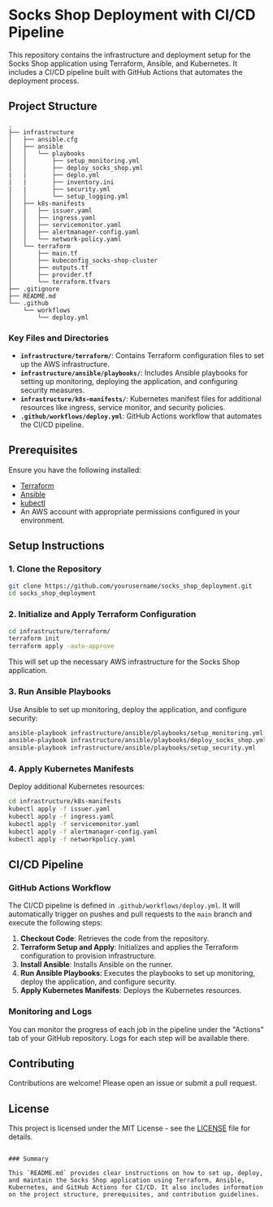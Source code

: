 # Socks Shop Deployment with CI/CD Pipeline

This repository contains the infrastructure and deployment setup for the Socks Shop application using Terraform, Ansible, and Kubernetes. It includes a CI/CD pipeline built with GitHub Actions that automates the deployment process.

## Project Structure

```plaintext
.
├── infrastructure
│   ├── ansible.cfg
│   ├── ansible
│   │   └── playbooks
│   │       ├── setup_monitoring.yml
│   │       ├── deploy_socks_shop.yml
|   |       ├── deplo.yml
|   |       ├── inventory.ini
|   |       ├── security.yml
│   │       └── setup_logging.yml
│   ├── k8s-manifests
│   │   ├── issuer.yaml
│   │   ├── ingress.yaml
│   │   ├── servicemonitor.yaml
│   │   ├── alertmanager-config.yaml
│   │   └── network-policy.yaml
│   └── terraform
│       ├── main.tf
│       ├── kubeconfig_socks-shop-cluster
│       ├── outputs.tf
│       ├── provider.tf
│       └── terraform.tfvars
├── .gitignore
├── README.md 
└── .github
    └── workflows
        └── deploy.yml
```

### Key Files and Directories

- **`infrastructure/terraform/`**: Contains Terraform configuration files to set up the AWS infrastructure.
- **`infrastructure/ansible/playbooks/`**: Includes Ansible playbooks for setting up monitoring, deploying the application, and configuring security measures.
- **`infrastructure/k8s-manifests/`**: Kubernetes manifest files for additional resources like ingress, service monitor, and security policies.
- **`.github/workflows/deploy.yml`**: GitHub Actions workflow that automates the CI/CD pipeline.

## Prerequisites

Ensure you have the following installed:
- [Terraform](https://www.terraform.io/downloads)
- [Ansible](https://docs.ansible.com/ansible/latest/installation_guide/intro_installation.html)
- [kubectl](https://kubernetes.io/docs/tasks/tools/install-kubectl/)
- An AWS account with appropriate permissions configured in your environment.

## Setup Instructions

### 1. Clone the Repository

```bash
git clone https://github.com/yourusername/socks_shop_deployment.git
cd socks_shop_deployment
```

### 2. Initialize and Apply Terraform Configuration

```bash
cd infrastructure/terraform/
terraform init
terraform apply -auto-approve
```

This will set up the necessary AWS infrastructure for the Socks Shop application.

### 3. Run Ansible Playbooks

Use Ansible to set up monitoring, deploy the application, and configure security:

```bash
ansible-playbook infrastructure/ansible/playbooks/setup_monitoring.yml
ansible-playbook infrastructure/ansible/playbooks/deploy_socks_shop.yml
ansible-playbook infrastructure/ansible/playbooks/setup_security.yml
```

### 4. Apply Kubernetes Manifests

Deploy additional Kubernetes resources:

```bash
cd infrastructure/k8s-manifests
kubectl apply -f issuer.yaml
kubectl apply -f ingress.yaml
kubectl apply -f servicemonitor.yaml
kubectl apply -f alertmanager-config.yaml
kubectl apply -f networkpolicy.yaml
```

## CI/CD Pipeline

### GitHub Actions Workflow

The CI/CD pipeline is defined in `.github/workflows/deploy.yml`. It will automatically trigger on pushes and pull requests to the `main` branch and execute the following steps:

1. **Checkout Code**: Retrieves the code from the repository.
2. **Terraform Setup and Apply**: Initializes and applies the Terraform configuration to provision infrastructure.
3. **Install Ansible**: Installs Ansible on the runner.
4. **Run Ansible Playbooks**: Executes the playbooks to set up monitoring, deploy the application, and configure security.
5. **Apply Kubernetes Manifests**: Deploys the Kubernetes resources.

### Monitoring and Logs

You can monitor the progress of each job in the pipeline under the "Actions" tab of your GitHub repository. Logs for each step will be available there.

## Contributing

Contributions are welcome! Please open an issue or submit a pull request.

## License

This project is licensed under the MIT License - see the [LICENSE](LICENSE) file for details.
```

### Summary

This `README.md` provides clear instructions on how to set up, deploy, and maintain the Socks Shop application using Terraform, Ansible, Kubernetes, and GitHub Actions for CI/CD. It also includes information on the project structure, prerequisites, and contribution guidelines.
